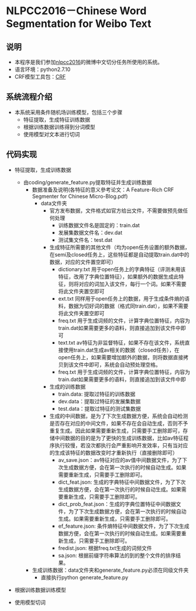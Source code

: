 NLPCC2016－Chinese Word Segmentation for Weibo Text
=========
## 说明
* 本程序是我们参加[nlpcc2016](http://tcci.ccf.org.cn/conference/2016/pages/page05_evadata.html)的微博中文切分任务所使用的系统。
* 语言环境：python2.7.10
* CRF模型工具包：[CRF](https://taku910.github.io/crfpp/)

## 系统流程介绍
* 本系统采用条件随机场训练模型，包括三个步骤
    * 特征提取，生成特征训练数据
    * 根据训练数据训练得到分词模型
    * 使用模型对文本进行切词
  
## 代码实现
* 特征提取，生成训练数据
    * 由coding/generate_feature.py提取特征并生成训练数据
        * 数据准备及说明(各特征的意义參考论文：A Feature-Rich CRF Segmenter for Chinese Micro-Blog.pdf)
            * data文件夹
                * 官方发布数据，文件格式如官方给出文件，不需要做预先做任何处理
                    * 训练数据文件名是固定的：train.dat
                    * 发展集数据文件名：dev.dat
                    * 测试集文件名：test.dat
                * 生成特征所需要的其他文件（均为open任务设置的额外数据，在semi及closed任务上，这些特征都是自动提取train.dat中的数据，对应的文件置空即可）
                    * dictionary.txt 
                    用于open任务上的字典特征（评测未用该特征，改用了字典位置特征），如果额外的数据生成此特征，则将对应的词加入该文件，每行一个词。如果不需要将此文件夹置空即可
                    * ext.txt 
                    同样用于open任务上的数据，用于生成条件熵的语料，数据为切好词的数据（格式同train.dat），如果不需要将此文件夹置空即可
                    * freq.txt 
                    用于生成词频的文件，计算字典位置特征，内容为train.dat如果需要更多的语料，则直接追加到该文件中即可
                    * text.txt av特征为非监督特征，如果不存在该文件，系统直接使用train.dat生成av相关的数据（closed任务），在open任务上，如果需要增加额外的数据，则将数据直接拷贝到该文件中即可，系统会自动预处理空格。                    
                    * freq.txt 用于生成词频的文件，计算字典位置特征，内容为train.dat如果需要更多的语料，则直接追加到该文件中即
                * 生成的训练数据
                    * train.data: 提取过特征的训练数据
                    * dev.data：提取过特征的发展集数据
                    * test.data：提取过特征的测试集数据
                * 生成的中间数据，是为了下次生成数据方便，系统会自动检测是否存在对应的中间文件，如果不存在会自动生成，否则不予重复生成。因此如果需要重新生成，只需要手工删除即可，存储中间数据的目的是为了更快的生成训练数据，比如av特征程序执行较慢，若没次都执行会严重影响开发效率，只有当对应的生成该特征的数据改变时才重新执行（直接删除即可）
                    * av_save.json：av特征对应的av值中间数据文件，为了下次生成数据方便，会在第一次执行的时候自动生成。如果需要重新生成，只需要手工删除即可。
                    * dict_feat.json: 生成的字典特征中间数据文件，为了下次生成数据方便，会在第一次执行的时候自动生成。如果需要重新生成，只需要手工删除即可。
                    * dict_prob_feat.json：生成的字典位置特征中间数据文件，为了下次生成数据方便，会在第一次执行的时候自动生成。如果需要重新生成，只需要手工删除即可。
                    * ef_feature.json: 条件熵特征中间数据文件，为了下次生成数据方便，会在第一次执行的时候自动生成。如果需要重新生成，只需要手工删除即可。
                    * fredist.json: 根据freq.txt生成的词频文件
                    * sa.json: 根据前缀字符串算法的到的整个文件的排序结果。
        * 生成训练数据：data文件夹和generate_feature.py必须在同级文件夹
             * 直接执行python generate_feature.py
            
* 根据训练数据训练模型
* 使用模型切词
